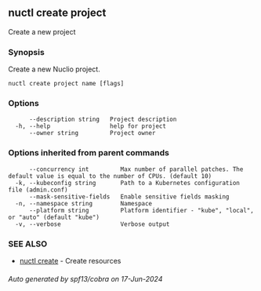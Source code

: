 ## nuctl create project

Create a new project

### Synopsis

Create a new Nuclio project.

```
nuctl create project name [flags]
```

### Options

```
      --description string   Project description
  -h, --help                 help for project
      --owner string         Project owner
```

### Options inherited from parent commands

```
      --concurrency int         Max number of parallel patches. The default value is equal to the number of CPUs. (default 10)
  -k, --kubeconfig string       Path to a Kubernetes configuration file (admin.conf)
      --mask-sensitive-fields   Enable sensitive fields masking
  -n, --namespace string        Namespace
      --platform string         Platform identifier - "kube", "local", or "auto" (default "kube")
  -v, --verbose                 Verbose output
```

### SEE ALSO

* [nuctl create](nuctl_create.md)	 - Create resources

###### Auto generated by spf13/cobra on 17-Jun-2024
